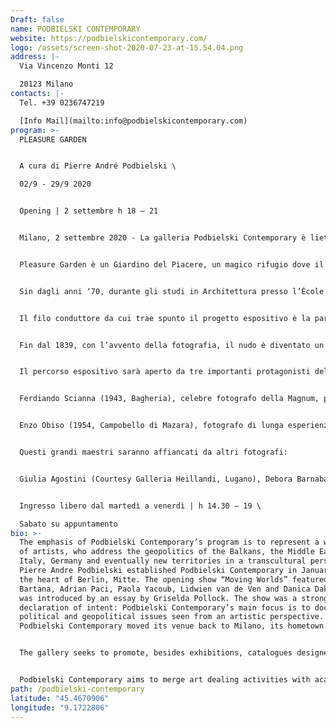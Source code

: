 ```yaml
---
Draft: false
name: PODBIELSKI CONTEMPORARY
website: https://podbielskicontemporary.com/
logo: /assets/screen-shot-2020-07-23-at-15.54.04.png
address: |-
  Via Vincenzo Monti 12

  20123 Milano
contacts: |-
  Tel. +39 0236747219

  [Info Mail](mailto:info@podbielskicontemporary.com)
program: >-
  PLEASURE GARDEN


  A cura di Pierre André Podbielski \

  02/9 - 29/9 2020


  Opening | 2 settembre h 18 – 21


  Milano, 2 settembre 2020 - La galleria Podbielski Contemporary è lieta di presentare Pleasure Garden, un progetto a cura di Pierre André Podbielski che attraverso un lavoro di ricerca svolto durante gli anni ‘70 a Parigi e maturato recentemente a Milano, intende proporre un nuovo approccio fotografico sul nudo artistico.


  Pleasure Garden è un Giardino del Piacere, un magico rifugio dove il seme dell'amore penetra nel terreno, tramutandosi in un fugace ed effimero amante. L’universo di immagini raccolto nella mostra diventa un luogo di seduzione e di percezione tattile, di storie sussurrate e al contempo nascoste.


  Sin dagli anni ‘70, durante gli studi in Architettura presso l’École des Beaux Arts di Parigi, la frequentazione del nudo era una consuetudine formativa, coltivata attraverso la visita alle piccole mostre presso le gallerie del quartiere e alle grandi monografiche allestite al Museo d’Arte Moderna, oltre che alla consultazione delle riviste più innovative e alla moda dell’epoca, come Lui e Photo.


  Il filo conduttore da cui trae spunto il progetto espositivo è la parola latina Voluptas: Divinità nata dall’unione di Amore e Psiche, la cui storia è narrata nelle Metamorfosi di Apuleio, Voluttà indica quel godimento dei sensi inestricabilmente congiunto alla soddisfazione dell’anima, una dolce emozione del corpo che è al tempo stesso letizia spirituale.


  Fin dal 1839, con l’avvento della fotografia, il nudo è diventato un soggetto imprescindibile: dalle collezioni di cartoline erotiche dell’800 utilizzate dai pittori nei loro studi preparatori, alla scoperta e divulgazione fotografica della psicoanalisi alla caduta dei tabù, il nudo ha ispirato alcuni tra i più grandi maestri dell’obiettivo. Nomi come Brassai, Erwin Blumenfeld, Bill Brandt, Lucien Clergue, Horst P. Horst, André Kertesz, Robert Mapplethorpe, Carlo Mollino, Nadar, Helmut Newton, Man Ray, Jean Louis Sieff, Edward Weston e, riscoperti soltanto di recente, i meravigliosi inediti di Saul Leiter, sono stati tutti miei compagni di viaggio e fonte d’ispirazione nel curare questa mostra.


  Il percorso espositivo sarà aperto da tre importanti protagonisti della fotografia del ‘900: René Groebli (Zurigo,1927), con una serie di scatti sensuali e al tempo stesso venati di malinconia che costituiscono la famosa serie Das Auge der Liebe (L’occhio dell’amore), un omaggio alla moglie ritratta durante il viaggio di nozze a Parigi nei primi anni ‘50.


  Ferdiando Scianna (1943, Bagheria), celebre fotografo della Magnum, profondamente radicato alle atmosfere della sua terra siciliana. Ritrae per Dolce Gabbana la modella icona Marpessa Hennink, donna dalla carnagione scura, meticcia, quintessenza di una bellezza raffinata, sensuale ed atemporale.


  Enzo Obiso (1954, Campobello di Mazara), fotografo di lunga esperienza che a partire dal 1993 con “Ritratti di beata bellezza” porta avanti la sua ricerca personale focalizzata sul nudo femminile.


  Questi grandi maestri saranno affiancati da altri fotografi:


  Giulia Agostini (Courtesy Galleria Heillandi, Lugano), Debora Barnaba, Philippe Blache, Erica Campanella, Bruno Cattani, Francesca Galliani (Courtesy Vision Quest 4rosso, Genova), Gianluca Galtrucco, Renè Groebli, Michael von Graffenried (Courtesy gallery Esther Woerdehoff, Parigi), Gail Albert Halaban, Bo Ljugblom (Courtesy Galleria Studio la Città, Verona), Ohad Matalon, Enzo Obiso, Peter Puklus (Courtesy gallery Robert Morat, Berlino), Benyamin Reich, Ugo Ricciardi, Ferdinando Scianna, Noga Shtainer, Lady Tarin, Andrea Vierucci (Courtesy Galleria Spazio Nuovo, Roma), Milena Villalon e Francesco Zizola.


  Ingresso libero dal martedì a venerdì | h 14.30 – 19 \

  Sabato su appuntamento
bio: >-
  The emphasis of Podbielski Contemporary’s program is to represent a wide range
  of artists, who address the geopolitics of the Balkans, the Middle East,
  Italy, Germany and eventually new territories in a transcultural perspective.
  Pierre Andre Podbielski established Podbielski Contemporary in January 2011 in
  the heart of Berlin, Mitte. The opening show “Moving Worlds” featured Yael
  Bartana, Adrian Paci, Paola Yacoub, Lidwien van de Ven and Danica Dakic and
  was introduced by an essay by Griselda Pollock. The show was a strong
  declaration of intent: Podbielski Contemporary’s main focus is to document
  political and geopolitical issues seen from an artistic perspective. In 2018,
  Podbielski Contemporary moved its venue back to Milano, its hometown.


  The gallery seeks to promote, besides exhibitions, catalogues designed and published for each show and to address its work to international private and museum collections. Its founder strongly believes that a gallery, besides representing artists and promoting their works in the optimal way, should serve as a platform for the exchange of ideas about art and culture.


  Podbielski Contemporary aims to merge art dealing activities with academic research, presenting special events such as artists talks, performances, conferences and screening evenings, to become not only a lively space for art lovers and art collectors, but also a cultural destination for young scholars and for the Berlin art community in general. May its small-scale intervention help sustain wider efforts in overcoming the compartmentalization of the art field between public and private institutions.
path: /podbielski-contemporary
latitude: "45.4670906"
longitude: "9.1722806"
---
```

